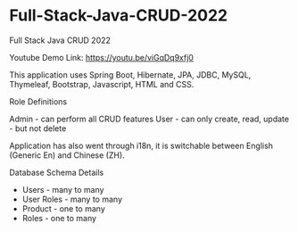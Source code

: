 # Full-Stack-Java-CRUD-2022
Full Stack Java CRUD 2022

Youtube Demo Link: https://youtu.be/viGqDq9xfj0




This application uses Spring Boot, Hibernate, JPA, JDBC, MySQL, Thymeleaf, Bootstrap, Javascript, HTML and CSS. 



Role Definitions


Admin - can perform all CRUD features 
User - can only create, read, update - but not delete


Application has also went through i18n, it is switchable between English (Generic En) and Chinese (ZH). 


Database Schema Details

- Users - many to many
- User Roles - many to many
- Product - one to many 
- Roles - one to many 








